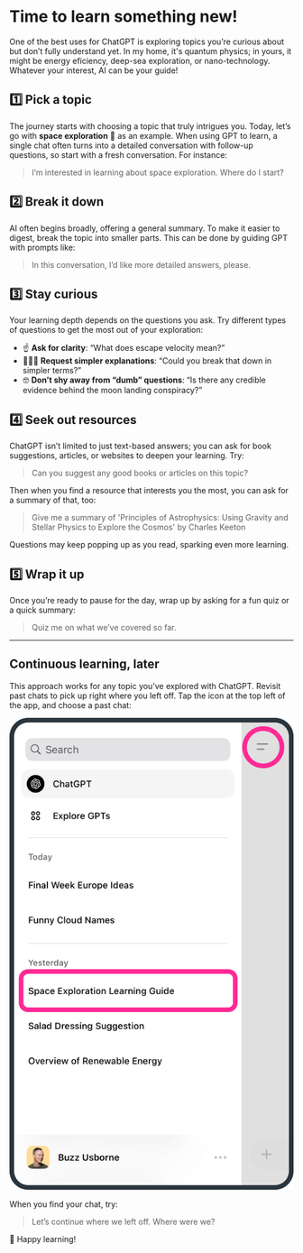 # Time to learn something new!
One of the best uses for ChatGPT is exploring topics you’re curious about but don’t fully understand yet. In my home, it's quantum physics; in yours, it might be energy eficiency, deep-sea exploration, or nano-technology. Whatever your interest, AI can be your guide!

## 1️⃣ Pick a topic
The journey starts with choosing a topic that truly intrigues you. Today, let’s go with **space exploration** 🚀 as an example. When using GPT to learn, a single chat often turns into a detailed conversation with follow-up questions, so start with a fresh conversation. For instance:

> I’m interested in learning about space exploration. Where do I start?

## 2️⃣ Break it down
AI often begins broadly, offering a general summary. To make it easier to digest, break the topic into smaller parts. This can be done by guiding GPT with prompts like:

> In this conversation, I’d like more detailed answers, please. 

## 3️⃣ Stay curious
Your learning depth depends on the questions you ask. Try different types of questions to get the most out of your exploration:

- ☝️ **Ask for clarity**: “What does escape velocity mean?”
- 👨🏼‍🏫 **Request simpler explanations**: “Could you break that down in simpler terms?”
- 🤓 **Don’t shy away from “dumb” questions**: “Is there any credible evidence behind the moon landing conspiracy?”

## 4️⃣ Seek out resources
ChatGPT isn’t limited to just text-based answers; you can ask for book suggestions, articles, or websites to deepen your learning. Try:

> Can you suggest any good books or articles on this topic?

Then when you find a resource that interests you the most, you can ask for a summary of that, too:

> Give me a summary of 'Principles of Astrophysics: Using Gravity and Stellar Physics to Explore the Cosmos' by Charles Keeton

Questions may keep popping up as you read, sparking even more learning.

## 5️⃣ Wrap it up
Once you’re ready to pause for the day, wrap up by asking for a fun quiz or a quick summary:

> Quiz me on what we’ve covered so far.

***

## Continuous learning, later
This approach works for any topic you’ve explored with ChatGPT. Revisit past chats to pick up right where you left off. Tap the icon at the top left of the app, and choose a past chat:

![Finding previous chats](./assets/images/prev-chats.png)

When you find your chat, try:

> Let’s continue where we left off. Where were we?

🍏 Happy learning!